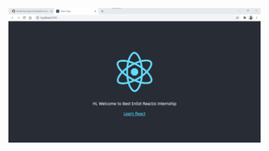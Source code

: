 ![Deepak's First React App](https://github.com/deepkav/BestEnlist_ReactJs/blob/main/Day4/Ex3%20react%20app/Img.jpg?raw=true)
